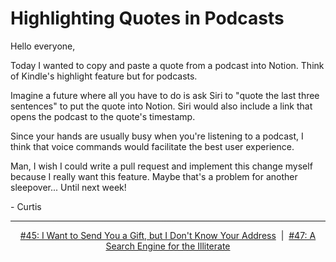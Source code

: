 # Highlighting Quotes in Podcasts

Hello everyone,

Today I wanted to copy and paste a quote from a podcast into Notion. Think of Kindle's highlight feature but for podcasts.

Imagine a future where all you have to do is ask Siri to "quote the last three sentences" to put the quote into Notion. Siri would also include a link that opens the podcast to the quote's timestamp.

Since your hands are usually busy when you're listening to a podcast, I think that voice commands would facilitate the best user experience.

Man, I wish I could write a pull request and implement this change myself because I really want this feature. Maybe that's a problem for another sleepover... Until next week!

\- Curtis

<!--START OF FOOTER-->
<hr style="margin-top:9px;height:1px;border: 0;background-image: linear-gradient(to right, rgba(0, 0, 0, 0.0), rgba(0, 0, 0, 0.5),rgba(0, 0, 0, 0.0));">
<!--START OF ISSUE NAVIGATION LINKS-->
<p align="center"><a href='045_i_want_to_send_you_a_gift_but_i_dont_know_your_address.md'>#45: I Want to Send You a Gift, but I Don't Know Your Address</a>&nbsp;&nbsp;|&nbsp;&nbsp;<a href='047_a_search_engine_for_the_illiterate.md'>#47: A Search Engine for the Illiterate</a></p>
<!--START OF ISSUE NAVIGATION LINKS-->
<!--END OF FOOTER-->
